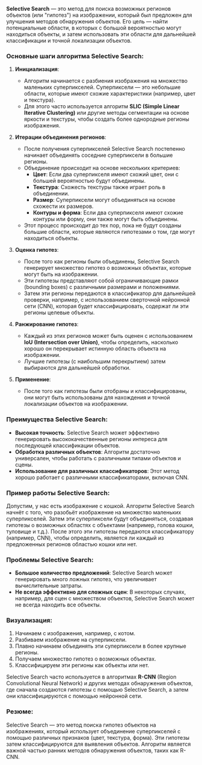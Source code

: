 **Selective Search** — это метод для поиска возможных регионов объектов (или "гипотез") на изображении, который был предложен для улучшения методов обнаружения объектов. Его цель — найти потенциальные области, в которых с большой вероятностью могут находиться объекты, и затем использовать эти области для дальнейшей классификации и точной локализации объектов.

### Основные шаги алгоритма Selective Search:

1. **Инициализация**:
   - Алгоритм начинается с разбиения изображения на множество маленьких суперпикселей. Суперпиксели — это небольшие области, которые имеют схожие характеристики (например, цвет и текстура).
   - Для этого часто используется алгоритм **SLIC (Simple Linear Iterative Clustering)** или другие методы сегментации на основе яркости и текстуры, чтобы создать более однородные регионы изображения.

2. **Итерации объединения регионов**:
   - После получения суперпикселей Selective Search постепенно начинает объединять соседние суперпиксели в большие регионы.
   - Объединение происходит на основе нескольких критериев:
     - **Цвет**: Если два суперпикселя имеют схожий цвет, они с большей вероятностью будут объединены.
     - **Текстура**: Схожесть текстуры также играет роль в объединении.
     - **Размер**: Суперпиксели могут объединяться на основе схожести их размеров.
     - **Контуры и форма**: Если два суперпикселя имеют схожие контуры или форму, они также могут быть объединены.
   - Этот процесс происходит до тех пор, пока не будут созданы большие области, которые являются гипотезами о том, где могут находиться объекты.

3. **Оценка гипотез**:
   - После того как регионы были объединены, Selective Search генерирует множество гипотез о возможных объектах, которые могут быть на изображении.
   - Эти гипотезы представляют собой ограничивающие рамки (bounding boxes) с различными размерами и положениями.
   - Затем эти регионы передаются в классификатор для дальнейшей проверки, например, с использованием сверточной нейронной сети (CNN), которая будет классифицировать, содержат ли эти регионы целевые объекты.

4. **Ранжирование гипотез**:
   - Каждый из этих регионов может быть оценен с использованием **IoU (Intersection over Union)**, чтобы определить, насколько хорошо он перекрывает истинную область объекта на изображении.
   - Лучшие гипотезы (с наибольшим перекрытием) затем выбираются для дальнейшей обработки.

5. **Применение**:
   - После того как гипотезы были отобраны и классифицированы, они могут быть использованы для нахождения и точной локализации объектов на изображении.

### Преимущества Selective Search:
- **Высокая точность**: Selective Search может эффективно генерировать высококачественные регионы интереса для последующей классификации объектов.
- **Обработка различных объектов**: Алгоритм достаточно универсален, чтобы работать с различными типами объектов и сцены.
- **Использование для различных классификаторов**: Этот метод хорошо работает с различными классификаторами, включая CNN.

### Пример работы Selective Search:
Допустим, у нас есть изображение с кошкой. Алгоритм Selective Search начнёт с того, что разобьёт изображение на множество маленьких суперпикселей. Затем эти суперпиксели будут объединяться, создавая гипотезы о возможных областях с объектами (например, голова кошки, туловище и т.д.). После этого эти гипотезы передаются классификатору (например, CNN), чтобы определить, является ли каждый из предложенных регионов областью кошки или нет.

### Проблемы Selective Search:
- **Большое количество предложений**: Selective Search может генерировать много ложных гипотез, что увеличивает вычислительные затраты.
- **Не всегда эффективно для сложных сцен**: В некоторых случаях, например, для сцен с множеством объектов, Selective Search может не всегда находить все объекты.

### Визуализация:

1. Начинаем с изображения, например, с котом.
2. Разбиваем изображение на суперпиксели.
3. Плавно начинаем объединять эти суперпиксели в более крупные регионы.
4. Получаем множество гипотез о возможных объектах.
5. Классифицируем эти регионы как объекты или нет.

Selective Search часто используется в алгоритмах **R-CNN** (Region Convolutional Neural Network) и других методах обнаружения объектов, где сначала создаются гипотезы с помощью Selective Search, а затем они классифицируются с помощью нейронной сети.

### Резюме:
Selective Search — это метод поиска гипотез объектов на изображениях, который использует объединение суперпикселей с помощью различных признаков (цвет, текстура, форма). Эти гипотезы затем классифицируются для выявления объектов. Алгоритм является важной частью ранних методов обнаружения объектов, таких как R-CNN.